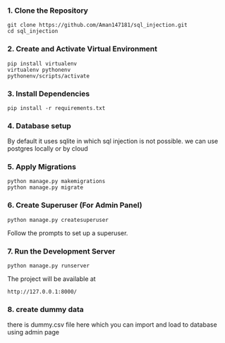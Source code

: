 ### 1. Clone the Repository
```
git clone https://github.com/Aman147181/sql_injection.git
cd sql_injection
```
### 2. Create and Activate Virtual Environment 
```
pip install virtualenv
virtualenv pythonenv
pythonenv/scripts/activate
```

### 3. Install Dependencies
```
pip install -r requirements.txt
```

### 4. Database setup
By default it uses sqlite in which sql injection is not possible. we can use postgres locally or by cloud

### 5. Apply Migrations
```
python manage.py makemigrations
python manage.py migrate
```
### 6. Create Superuser (For Admin Panel)
```
python manage.py createsuperuser
```
Follow the prompts to set up a superuser.

### 7. Run the Development Server
```
python manage.py runserver
```
The project will be available at
```
http://127.0.0.1:8000/
```

### 8. create dummy data
there is dummy.csv file here which you can import and load to database using admin page
